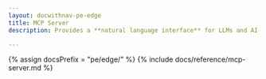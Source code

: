 ```yaml
---
layout: docwithnav-pe-edge
title: MCP Server
description: Provides a **natural language interface** for LLMs and AI agents to interact with your ThingsBoard IoT platform

---
```


{% assign docsPrefix = "pe/edge/" %}
{% include docs/reference/mcp-server.md %}
